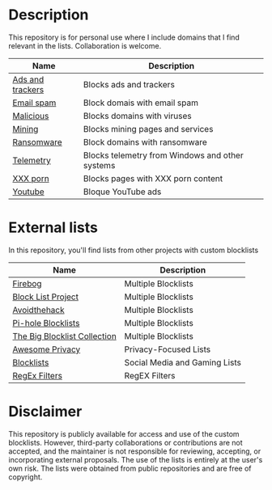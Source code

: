 # Description
This repository is for personal use where I include domains that I find relevant in the lists. Collaboration is welcome.

| Name | Description | 
|---|---|
| [Ads and trackers](https://raw.githubusercontent.com/PauloHenkeM/pi-hole/main/Ads-and-trackers.txt) | Blocks ads and trackers |
| [Email spam](https://raw.githubusercontent.com/PauloHenkeM/pi-hole/main/Email-spam.txt) | Block domais with email spam |
| [Malicious](https://raw.githubusercontent.com/PauloHenkeM/pi-hole/main/Malicious.txt) | Blocks domains with viruses |
| [Mining](https://raw.githubusercontent.com/PauloHenkeM/pi-hole/main/Mining.txt) | Blocks mining pages and services | 
| [Ransomware](https://raw.githubusercontent.com/PauloHenkeM/pi-hole/main/Ransomware.txt) | Block domains with ransomware |
| [Telemetry](https://raw.githubusercontent.com/PauloHenkeM/pi-hole/main/Telemetry.txt) | Blocks telemetry from Windows and other systems |
| [XXX porn](https://raw.githubusercontent.com/PauloHenkeM/pi-hole/main/XXX-porn.txt) | Blocks pages with XXX porn content | 
| [Youtube](https://raw.githubusercontent.com/PauloHenkeM/pi-hole/main/YouTube.txt) | Bloque YouTube ads | 


# External lists 
In this repository, you'll find lists from other projects with custom blocklists

| Name | Description |
|---|---|
| [Firebog](https://firebog.net) | Multiple Blocklists |
| [Block List Project](https://github.com/blocklistproject/Lists) | Multiple Blocklists |
| [Avoidthehack](https://avoidthehack.com/best-pihole-blocklists) | Multiple Blocklists |
| [Pi-hole Blocklists](https://github.com/topics/pihole-blocklists) | Multiple Blocklists |
| [The Big Blocklist Collection](https://github.com/sefinek24/PiHole-Blocklist-Collection) | Multiple Blocklists |
| [Awesome Privacy](https://github.com/pluja/awesome-privacy) | Privacy-Focused Lists |
| [Blocklists](https://github.com/nickoppen/pihole-blocklists) | Social Media and Gaming Lists |
| [RegEx Filters](https://github.com/slyfox1186/pihole-regex) | RegEX Filters |

# Disclaimer
This repository is publicly available for access and use of the custom blocklists. However, third-party collaborations or contributions are not accepted, and the maintainer is not responsible for reviewing, accepting, or incorporating external proposals. The use of the lists is entirely at the user's own risk. The lists were obtained from public repositories and are free of copyright.